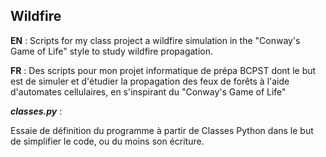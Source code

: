 ## Wildfire
**EN** : Scripts for my class project a wildfire simulation in the "Conway's Game of Life" style to study wildfire propagation.

**FR** : Des scripts pour mon projet informatique de prépa BCPST dont le but est de simuler et d'étudier la propagation des feux de forêts à l'aide d'automates cellulaires, en s'inspirant du "Conway's Game of Life"

***classes.py*** :

Essaie de définition du programme à partir de Classes Python dans le but de simplifier le code, ou du moins son écriture.
